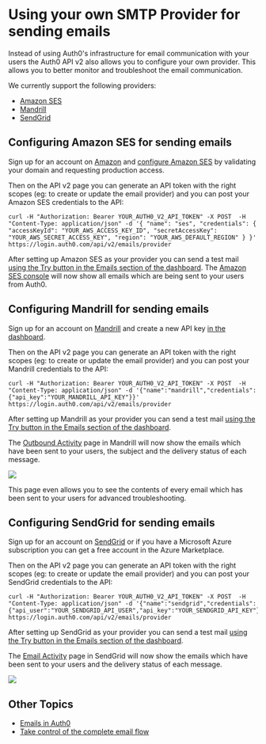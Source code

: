 # Using your own SMTP Provider for sending emails

Instead of using Auth0's infrastructure for email communication with your users the Auth0 API v2 also allows you to configure your own provider. This allows you to better monitor and troubleshoot the email communication.

We currently support the following providers:

 - [Amazon SES](http://aws.amazon.com/ses/)
 - [Mandrill](https://mandrill.com/)
 - [SendGrid](https://sendgrid.com/)

## Configuring Amazon SES for sending emails

Sign up for an account on [Amazon](http://aws.amazon.com) and [configure Amazon SES](http://docs.aws.amazon.com/ses/latest/DeveloperGuide/setting-up-ses.html) by validating your domain and requesting production access.

Then on the API v2 page you can generate an API token with the right scopes (eg: to create or update the email provider) and you can post your Amazon SES credentials to the API:

```
curl -H "Authorization: Bearer YOUR_AUTH0_V2_API_TOKEN" -X POST  -H "Content-Type: application/json" -d '{ "name": "ses", "credentials": { "accessKeyId": "YOUR_AWS_ACCESS_KEY_ID", "secretAccessKey": "YOUR_AWS_SECRET_ACCESS_KEY", "region": "YOUR_AWS_DEFAULT_REGION" } }' https://login.auth0.com/api/v2/emails/provider
```

After setting up Amazon SES as your provider you can send a test mail [using the Try button in the Emails section of the dashboard](https://manage.auth0.com/#/emails). The [Amazon SES console](https://console.aws.amazon.com/ses) will now show all emails which are being sent to your users from Auth0.

## Configuring Mandrill for sending emails

Sign up for an account on [Mandrill](https://mandrill.com/) and create a new API key [in the dashboard](https://mandrillapp.com/settings/index/). 

Then on the API v2 page you can generate an API token with the right scopes (eg: to create or update the email provider) and you can post your Mandrill credentials to the API:

```
curl -H "Authorization: Bearer YOUR_AUTH0_V2_API_TOKEN" -X POST  -H "Content-Type: application/json" -d '{"name":"mandrill","credentials":{"api_key":"YOUR_MANDRILL_API_KEY"}}' https://login.auth0.com/api/v2/emails/provider
```

After setting up Mandrill as your provider you can send a test mail [using the Try button in the Emails section of the dashboard](https://manage.auth0.com/#/emails).

The [Outbound Activity](https://mandrillapp.com/activity) page in Mandrill will now show the emails which have been sent to your users, the subject and the delivery status of each message.

![](//cdn.auth0.com/docs/img/email-mandrill-monitoring.png)

This page even allows you to see the contents of every email which has been sent to your users for advanced troubleshooting.

## Configuring SendGrid for sending emails

Sign up for an account on [SendGrid](https://sendgrid.com/home) or if you have a Microsoft Azure subscription you can get a free account in the Azure Marketplace.

Then on the API v2 page you can generate an API token with the right scopes (eg: to create or update the email provider) and you can post your SendGrid credentials to the API:

```
curl -H "Authorization: Bearer YOUR_AUTH0_V2_API_TOKEN" -X POST  -H "Content-Type: application/json" -d '{"name":"sendgrid","credentials":{"api_user":"YOUR_SENDGRID_API_USER","api_key":"YOUR_SENDGRID_API_KEY"}}' https://login.auth0.com/api/v2/emails/provider
```

After setting up SendGrid as your provider you can send a test mail [using the Try button in the Emails section of the dashboard](https://manage.auth0.com/#/emails).

The [Email Activity](https://sendgrid.com/logs/index) page in SendGrid will now show the emails which have been sent to your users and the delivery status of each message.

![](//cdn.auth0.com/docs/img/email-sendgrid-monitoring.png)

## Other Topics

- [Emails in Auth0](@@env.BASE_URL@@/email)
- [Take control of the complete email flow](@@env.BASE_URL@@/email/custom)
